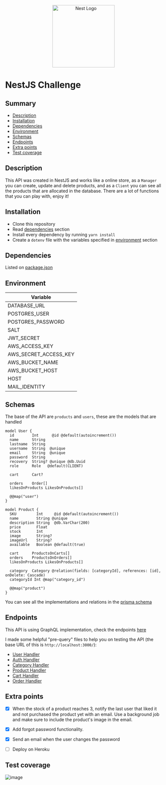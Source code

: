 <p align="center">
  <a href="http://nestjs.com/" target="blank"><img src="https://nestjs.com/img/logo-small.svg" width="200" alt="Nest Logo" /></a>
</p>

# NestJS Challenge

## Summary 
* [Description](#description)
* [Installation](#installation)
* [Dependencies](#dependencies)
* [Environment](#environment)
* [Schemas](#schemas)
* [Endpoints](#endpoints)
* [Extra points](#extra-points)
* [Test coverage](#test-coverage)

## Description

This API was created in NestJS and works like a online store, as a `Manager` you can create, update and delete products, and as a `Client` you can see all the products that are allocated in the database. There are a lot of functions that you can play with, enjoy it!

## Installation

* Clone this repository
* Read [dependencies](#dependencies) section
* Install every dependency by running `yarn install`
* Create a `dotenv` file with the variables specified in [environment](#environment) section

## Dependencies
Listed on [package.json](/package.json)

## Environment

| Variable              |
|-----------------------|
| DATABASE_URL          |
| POSTGRES_USER         |
| POSTGRES_PASSWORD     |
| SALT                  |
| JWT_SECRET            |
| AWS_ACCESS_KEY        |
| AWS_SECRET_ACCESS_KEY |
| AWS_BUCKET_NAME       |
| AWS_BUCKET_HOST       |
| HOST                  |
| MAIL_IDENTITY         |

## Schemas

The base of the API are `products` and `users`, these are the models that are handled

```
model User {
  id        Int      @id @default(autoincrement())
  name      String
  lastname  String
  username  String  @unique
  email     String  @unique
  password  String
  recovery  String? @unique @db.Uuid
  role      Role   @default(CLIENT)

  cart      Cart?

  orders    Order[]
  likesOnProducts LikesOnProducts[]

  @@map("user")
}
```

```
model Product {
  SKU         Int     @id @default(autoincrement())
  name        String @unique
  description String  @db.VarChar(200)
  price       Float
  stock       Int
  image       String?
  imageUrl    String?
  available   Boolean @default(true)

  cart      ProductsOnCarts[]
  orders    ProductsOnOrders[]
  likesOnProducts LikesOnProducts[]

  category  Category @relation(fields: [categoryId], references: [id], onDelete: Cascade)
  categoryId Int @map("category_id")

  @@map("product")
}
```

You can see all the implementations and relations in the [prisma schema](./prisma/schema.prisma)

## Endpoints

This API is using GraphQL implementation, check the endpoints [here](http://localhost:3000/graphql)

I made some helpful "pre-query" files to help you on testing the API (the base URL of this is `http://localhost:3000/`):

* [User Handler](http://localhost:3000/graphql?explorerURLState=N4IgJg9gxgrgtgUwHYBcQC4RxighigSwiQAIBhAJwXwQFUBnBCgWVyVwHMmAKAEiio0GTAJJIADjlbsuFdOUEo6jCmMkoAhAEoSwADqkSA6kuEVuxoSrU55-RctESpbTkx37DJEgTAHv3uyI-gEANrj0KEEIId4wKtGxJAhwuAShSVRQEABuTACemRChMYYAvgYVSAbYeITECiaO5vZNZjYo8pRt1s6aHiGWpioWDu19dkPNHQNePn5ziXPhkUsBJPFMawEpaRlzWbkFRSUhVVU1OPhEpLTiYFY8vDD3j6oTJHcPw07q2rohF7fZrcIFvDp2ME-d7qWbrXxJbbeFZRXDBOabChI5KpdKZBDZPIUQoHYqlbznAyXOo3EgAEQQJWhAMMYEZCGZnnhC3W2JR2Mx2N2eIOBKOxJO5JIlOqSAAjjACiQAGIEJBgADySBBvAAZmrNdr2mB5GJ%2BizvPr1VqQb47FbDdMwHCAgjFmipciIqj0etBR6ksL9utDkSSSGyWdKlT5YriSqDQBBUKhMz0PjiNym1AaAA0JF4oQIcAInRIZv%2BXJIDuTqZU6czXDsjYQ%2BaLJbLheLpZd3jdvIDy29AoSg-WQfxhOOpNO5UqIFzIByuAoBFwACMSvQMCAq3oQFNxuppG4KPv5FXvPv-cEMCR9w8kARGbh97mkvuKJG7-vmImAHKJgA4gAogASm%2BH4gJm9D0AA7hAFB%2BD%2B0ERPBiFgAAjAATAAzBokFzPuiQoY%2Bz7hIR6z7vyAYoQAFoqABeECUQE%2B4TqRbDkbgoQQOICCMQA1LgYAlkgAACFC4DkSAAHTZPuZzvoY%2B6Hr06jnhabEgDeMScU%2BL6YaxV6obBCFIZp%2B4wehSE4fhxn3iAJHyA%2BXEvg51HDrRLkgAxAksQuUEcT5ZEvrx-FCZiknSXJCkgEpITXq80IdJpl6ObplngG54RGEWyAoKxZTKSZDo2samnYSVjktppmHVdR3aFXeACs86LnR1BshQ26YPoICJjgdGIQQjHXMQ577gAQtQVAUMk%2BQAFJ0euQFQAQGoEItIi0IxIiYf%2BBAiPQYhgS1UBkCIABsIgANbiAAGgAamQi0AJyyQgS2hOuADqyriOul03XAYErXAKarcq9DrrhU0lKWdEAFpAZhgO3VN%2BQAJoPUjMAADJwP%2BOQiAQcEEFAuFPUdABWEAAB7469%2BTrth9OhCIdMEAAKrQyoagAirQYDKrQR0nRDdFgMDzDc1jAAsGp0iBjH-nSUDYf%2BD0AAyyWBADKNPKgAtHSAAcIHrphxvywACswZtgxAADSmHMAAEi12EiAA7FdPtgfTGry9h%2BN0UgIFymbQFwbbtD7mUC4gPQAgEOIaCYCAZRAA)
* [Auth Handler](http://localhost:3000/graphql?explorerURLState=N4IgJg9gxgrgtgUwHYBcQC4RxighigSwiQAIAZCAcwKQFlcldKEAnACgBIAbKmgSSQAHHPUbMW6cryQDhKAIQBKEsAA6pEj2pI2W-kJyTu02SIZNWytRpIlcUKAgDOTgPooIAa2TrbAX3UApHVsPEJiKW1OPRkDFEkKbVMFK19NaV0TOKMY5NSbOwdnNw9vYI0goJCcfCJSACVnBBQABVwXAHcIFjBGgEcYZxROFgQBobbO7rBkyX7Bp1b2py6e5KUVNNGnZsmV6fmhtlHxxb3VmeySDhOFpam1uPzbWwIwNNtGRA-NdpQvhA-GA7FgAn4IOC4AhcH6jKAQABurAAnrCIFxARVAupqmE6iQAMrNAByCA652mIya932jzkc2pFLpOA21lsOxQpPJywux0ZPOms2u212AuZKGeLzePzBBS4f1lLxIwNYipeEKhMIKcMRKLRGLSlXUIAANCAEbgWARcAAjDFODAgNkkVQgXJxUQWFiuyTO2yuwRi94YF0gQMPMAARgATABmeSuk0-V0a6E%2B0NgBgEBDyniCBAALwA1LgwHAaAABFi4BFIAB08NdhqTGld7rk6b9ofDtODkgDQZj8cTyZAqZhIddmaQ2dzEHzxZVLCrNfrjZAzbSrtuEyDyU7o-H6anWZzuDzhaLS5XtYbECbFRb-pAIppF33Ia7rtKPknIAAbGANoAKwABygbgAAsAC0kEAOw2jB8GQZG0FQWAUDQQAZsBCDRmAcFgJBsaRqBcEjgUA4RseYaDnGD7%2BC2fimiAAAWCClqwDqYGoIAAII4Kx3QEAWtTED6roAEIcaMLAkAgyIAFKsTaADiUAEAA8gQil8AAqgWfCRsSBB8E4Aj1MBUAAMJ8P%2BfCeIIAAaABq1mKQAnHWCmKVwNoAOoAGKCDatn2XA9QqXAXB%2BapACiMBqR5HQAFoEigkZQNGLnIgAigAEspZaQTAACa0agQQZDuQWYD%2BXwWkAFa0OZSCKQial6VpOkACIACpxVwgV9VwuVVe5gilU5Y2aY1cXRppPWUB0i18QAHsSjVgF5rgpXxgWeNZTkQJBmmKXxjUtFAcC5YFkbAaVfWSS0-l6Xx%2BX-oIYAeGtmlcMSuXWa4nh9JQrrMWaThQFaghoJgIB%2BEAA)
* [Category Handler](http://localhost:3000/graphql?explorerURLState=N4IgJg9gxgrgtgUwHYBcQC4RxighigSwiQAIBhAJwXwTJoHMIKBPACgBIoqa6UFGWASSQAHHOnLc%2Bvfk2bCxKAIQBKEsAA6pEl2rSGc1rp4Gho8SU5Tap%2BeZRrN2kiQJgtLl0lyIPJAL5agUha2HiExCQAqiJgJnwCbOwwsfGyZooSMXH6CXIKOKrqfik5NnksrKVpiQUoEsmpuel2io5%2BXj4IHa7u2sHBoTj4RKQAIggANgjNiRxgUzPlLYJgEsLK7doL07OGbg07SzK1YFuevT3evv1BWloAjjAILCQAYgRIYADySMtz7AAZp8fn8Tvk1iQNkUnC5gV9fv99pCgSDEeChGdis5Ljjrt1bkhBkgni9mO8QQBBSaTDEEBAAZ2xcKpNLpjOZnjcVy6fgGIAANCAAG64CgEXAAI2mDIwIFhJA0IGMewyOCVEgVLiV%2BI1ipAZEpABUAKIAcW%2BACUAJoAfQADABWJV8gV%2BJXVVWtdUYTnakC631KqC2EgARiVbpxSu5voj-Sj-qOXtWeoAzIn9fDQUjMXqAExBQUgAAW1AWFFlmE0IEpOBLTAIAC8RsQNUqAELUKgUEgIZgAKRLkrNUAI3wIA8EUSbgjDADkCIIGcJLY6oGRBAA2QQAaxEAA0AGpkAcATgAdP2B5NJQB1N4iSWbndwS3DuA0kdvBmStMd6YCBQEsAC0zTDJ9dw7ZhrQPECYAAGTgedhUEAgAHcCCgNMjyXAArCAAA8ENPZhJXzQjJkEAiCCNKI3m%2BABFKIwDeKIlxXT8SzAF8AFkjWtAAWb4xhNJt5zGKB83nA97QvS0AGU8LeABaMYAA4TUlMMVMEgAFXj1PfCAAGkw14gAJR180EAB2LdbMtQjvkE-MEJLJATQedSzXQvSoiVfxiwZLgCBENBMBAfwgA)
* [Product Handler](http://localhost:3000/graphql?explorerURLState=N4IgJg9gxgrgtgUwHYBcQC4RxighigSwiQAIBhAJwXwQAUKIwYoUAKAEiipvseZQCSSAA4505bijoMmLIaJQBCAJQlgAHVIku1Kb1lsdPGf3liSnSdL5yROVRq0kSAZQDSAVU3PnSXIm8fMAQAZy4CYUJiQOdhCgIoBBiSEJRoAGtk3AA3XAIAG1wAI3ykp20aAHMICgBPNWTnAjBGkj8A8oBfZII4XEqynxJe-oQPCnzA7qRpzWw8KNIPYTBjGzZ2GBW1gzMUcWXVvRNbBRUGrS2j6wNWK53TO32Le%2BP1vYdk9y9y9sGg0LhSJEJDJOIJf7OVIZLK5ArFUo9PoDJGjcaTLTTWZIeb4EEkAAiCFKb1u7BC6Rg4iESk%2BWmCJJu-FY33E5MpdKG32Sf2SwTC8WB0XK4MSyWhUEy5RyeUKJUhw2RCpGA3RU002NxixIABUIJVKqV9Mz2GkDUaTigXJTqahzo5nGbDUyWCzPGynRb1taYJyfNzfv4FfygYswfExeUJVKhjL4fLUSjyiqxhN1TNNHMcHjiCQADIEdIujb5QvFn222kXZylovG12siy18sc6s%2BGAhBAUAQtEWWgPOLGZpAARxgXfqADECEgwAB5JDFjgAMxn88X9cEqEr9sCq9nC6XjfY%2B-XxZpfucA58vPKIcFYb7EPFaUlsNlCOVSsTqYxg41w5jhOJDTrOACC%2BT5JuIRtqeEFQZaMEOv6ng8kGfKAg%2BILhs%2BUavjGPhxnKiLlFAVQ1PUyFDM0rS3kM0zUd%2ByZKmqmIAaCo7jnUJAAOIICg0EAEK1GQ5F1BwZFSNUdQ9jufoDAJiHCaJUkUawkkINJtSyRYGlaT2l6uKhgYdEM94RI%2BQyigq0bvvGJGMaMP6sf%2BGYcUB3F8SgACytSTjkNQEFIBapG2Cm%2Bf52SBcFBChVRJAdl2Pbht6xmuZ0IAADQgLk8SfiEGAgMh6ggEYpKPAoJXiPFJW2RgJAAIwAAxNZlyQldZVWNQAzAAdAALG15Qlby9UdTIJD9SVQ1DCV5lCqCY0gPkNQIHAwzCCE8DTe1pVidpLT1Q1UwzSQJWvOeTxdTVIDckdp3OLV%2BFdQAnK1u2dUdDW9QATCdgS1ZSXXdadJWnoem40l1DWg3tqkyYd4gwwDICei2MDQ7Dzabj6mMallIAABbUMEFAFZgGggGBOCE4FABeOaLegJWCdQVAUCQCC1AAUoTRQ8VABBzgQ3MCB4dMCA1AByBACCEQgAEoAKxQGQAgAGwCOkwgABoAGpkNzL29Vz3P5EUADqk7CEUaua3ACt83AkH85OIRFN1gmlEFhMAFo8Q1NvpMJACaOu%2BzAeZwFL2QCAQADuCTdXrssAFYQAAHnmhu1EUP0Z-kAjpwQOoeJOc4AIoeGAk4eLL8vO4TYB295Ooh-1c4EgAonTUsElAP1SzrTW9QrLip5OAC0BIABxd0UDWT-1tDeTPjsQG4DXeQAEkrP0CAA7OrB8Kxnc79T9eaE0gXcjjPPHx7QXggBl2UChZhUv0AA)
* [Cart Handler](http://localhost:3000/graphql?explorerURLState=N4IgJg9gxgrgtgUwHYBcQC4RxighigSwiQAIBBMMABQCcIwYoUAVCAYVxpQAoASXSrXqMUAZ1YcuASSQAHHOnKC6DJhM4oZ8lAEIAlCWAAdUiQHUVI9V27mhqsdc1yFJfsuFNx7DVpwHjUxISAjATYOCYUQQaKTCgkJQEOFFDcIjggEcYXFQCFABPdIyoX3iM4NlLJgBlAGkAVWKSAF90tqQOk2yYgpIAMQIkMABZAskUNNMAMyHR8Y0pjNDmqJi45vzk1MCKkmzcwkLm4NLpcoqqzxR6poSO4I6upGw8QmISABEEABsEJPsIgA8kgJnwwL9-ghAUwQRMagBrGCKGS6ALpCF-AHVFBwjTcW6KXiYqEw3GgjSImDohJbFJLCoHPLHBKnMonEhXBy3ZoPVomZ4gAA0IAAbpwCLgAEZ-UQYEC7EhGEB2HHeCZ%2BFDKxSK4LKnkYEgAFiFzWVTKORUNAGZ2qbTMqSdjrniuFTtcaBcKQAALBACGJyzDGEBkHA%2BiA0AgAL3wRCQ2uVACF-TQYiQEAUAFI%2BqUAcSgBCBBCzUga0akAEYAHIEKSiGQAJQArFA2FIAGxSBGyAAaADU2FmAJwAOkzWZ%2BUoA6v1ZFL2124I3c3AflO8-1RFLrUm-vkfQAtPOV%2BcIpMFACavcPMAAMnBq6KpAQAO4EKDW-t1gBWEAAHneQ4FFKABM-4-FIf4EMwDT9ECACKDRgP0DR1g2a4%2BmAi4jMwl5GkCnwAKLRtWnxQKB1a9gADKOjY1D%2B-QALSfAAHERUqVkxRpUCMrErhAdSViMAASzagVIADsHaSY2-5AkaoF3j6SBEZkrF5q%2BVBNCALTeqIUBRrIaCYLpQA)
* [Order Handler](http://localhost:3000/graphql?explorerURLState=N4IgJg9gxgrgtgUwHYBcQC4RxighigSwiQAIAFAG1ygQHkAnMBek4AHVJIAcqaGmW7TiRIEwHESJgBnZgElxwkigh4KEyQRQI401hskkAjjFyotATwOSu9CGBhQU%2BpYYDKAaQCq1w0lyIvpJM0lD0BFyExEEitgQ0MSTSKlAA1om4AG64BFQARhQIiQRwuADmRa6apRVe9OpVAL7WzZytrRwmzBYkFSgAghQU-Mx6QiJ9g8OMoy6GYtYy8oqGKmrWWjpjQSZmhChWVbb2js7jhpKePlUi-oE3JCFhEVFIiXEJD8nQ6Q9ZOflCsUapULtVygg6g0wa1DLCSO0OJ0YN0SABxBAoACyFhG9AAFAASPo4vEKdAkOSoACEAEo5r1MaSZgSxBTiUzcSyFPTziIFkolvQFNY1rhoZptLoGYZduYDkFjg4nDKLldEndQWDHghQuFIkQ3g8Plqwd80hlsrlcAVTRcShDgRCoUF4SJ4YijSAADQgbLhG2FaQYEDnNggElcgQijAkACMHEaPpAAAsELgBMHMOwQP0cCmIOEAF74Q3h9DhgBC6fozBICAsACkU3k0VACLQCI25F4i3I4wA5AhyaRUgBKAFYoABhOQANjkqS4AA0AGrTxsATgAdA3GxQ8gB1ABiXDys4XcDHLbgQ1bx%2BkeQAzJXCloUwAtNFxs%2BpSsWABNZcPxgAAZOAB0yOQCAAd3iJ9V2HAArCAAA9QI3Cw8gAJlQig5BQggABUvGPWgAEUvDAY8vGHUdbxTMALyxIiAIAFloAARABRIsB04qBsIHZcAAZtzHNwkOPABaTiAA5uLyONpLYsgsTk68IA8OMsQACQnbC5AAdjnIyx1Q2g2Ow0CUyQbijDktEYLIHwQCTX09ReEM3KAA)

## Extra points
- [X] When the stock of a product reaches 3, notify the last user that liked it and not purchased the product yet with an email. Use a background job and make sure to include the product's image in the email.

- [X]  Add forgot password functionality.

- [X] Send an email when the user changes the password

- [ ] Deploy on Heroku

## Test coverage

![image](https://github.com/irenehl/graphql-challenge/assets/54600515/8eb10084-831f-437f-a46d-91463de526a4)
